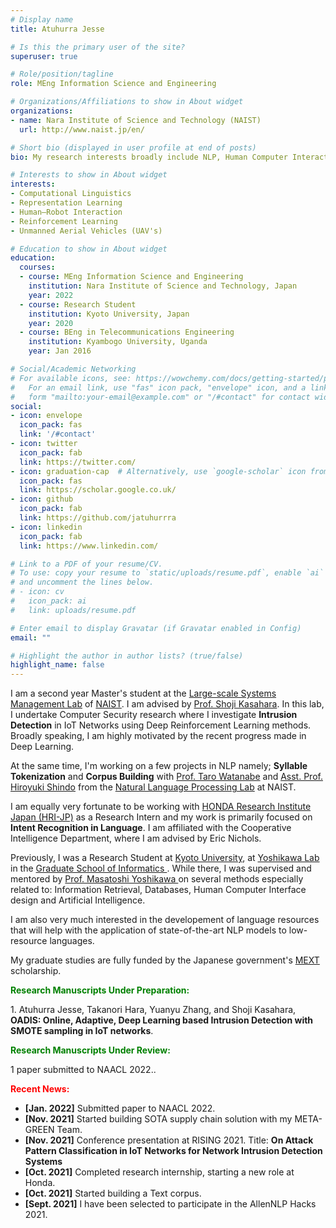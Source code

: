 ```yaml
---
# Display name
title: Atuhurra Jesse

# Is this the primary user of the site?
superuser: true

# Role/position/tagline
role: MEng Information Science and Engineering

# Organizations/Affiliations to show in About widget
organizations:
- name: Nara Institute of Science and Technology (NAIST)
  url: http://www.naist.jp/en/

# Short bio (displayed in user profile at end of posts)
bio: My research interests broadly include NLP, Human Computer Interaction, Representation Learning, and Reinforcement Learning.

# Interests to show in About widget
interests:
- Computational Linguistics
- Representation Learning
- Human—Robot Interaction
- Reinforcement Learning 
- Unmanned Aerial Vehicles (UAV's)

# Education to show in About widget
education:
  courses:
  - course: MEng Information Science and Engineering
    institution: Nara Institute of Science and Technology, Japan
    year: 2022
  - course: Research Student
    institution: Kyoto University, Japan
    year: 2020
  - course: BEng in Telecommunications Engineering
    institution: Kyambogo University, Uganda
    year: Jan 2016

# Social/Academic Networking
# For available icons, see: https://wowchemy.com/docs/getting-started/page-builder/#icons
#   For an email link, use "fas" icon pack, "envelope" icon, and a link in the
#   form "mailto:your-email@example.com" or "/#contact" for contact widget.
social:
- icon: envelope
  icon_pack: fas
  link: '/#contact'
- icon: twitter
  icon_pack: fab
  link: https://twitter.com/
- icon: graduation-cap  # Alternatively, use `google-scholar` icon from `ai` icon pack
  icon_pack: fas
  link: https://scholar.google.co.uk/
- icon: github
  icon_pack: fab
  link: https://github.com/jatuhurrra
- icon: linkedin
  icon_pack: fab
  link: https://www.linkedin.com/

# Link to a PDF of your resume/CV.
# To use: copy your resume to `static/uploads/resume.pdf`, enable `ai` icons in `params.toml`, 
# and uncomment the lines below.
# - icon: cv
#   icon_pack: ai
#   link: uploads/resume.pdf

# Enter email to display Gravatar (if Gravatar enabled in Config)
email: ""

# Highlight the author in author lists? (true/false)
highlight_name: false
---
```


I am a second year Master's student at the <a href="http://www-lsm.naist.jp/en/">Large-scale Systems Management Lab</a> of <a href="http://www.naist.jp/en/">NAIST</a>. I am advised by <a href="http://www-lsm.naist.jp/~kasahara/index-e.html"> Prof. Shoji Kasahara</a>. In this lab, I undertake Computer Security research where I investigate <b>Intrusion Detection</b> in IoT Networks using Deep Reinforcement Learning methods. Broadly speaking, I am highly motivated by the recent progress made in Deep Learning. 

At the same time, I'm working on a few projects in NLP namely; <b>Syllable Tokenization</b> and <b>Corpus Building</b> with <a href="https://sites.google.com/site/tarowtnb/">Prof. Taro Watanabe</a> and <a href="https://hshindo.com/">Asst. Prof. Hiroyuki Shindo</a> from the <a href="https://nlp.naist.jp/en/">Natural Language Processing Lab</a> at NAIST.

I am equally very fortunate to be working with <a href="http://www.jp.honda-ri.com/en/">HONDA Research Institute Japan (HRI-JP)</a> as a Research Intern and my work is primarily focused on <b>Intent Recognition in Language</b>. I am affiliated with the Cooperative Intelligence Department, where I am advised by Eric Nichols. 

Previously, I was a Research Student at <a href="https://www.kyoto-u.ac.jp/en"> Kyoto University</a>, at <a href="https://www.db.soc.i.kyoto-u.ac.jp/doku.php/en:start"> Yoshikawa Lab </a> in the <a href="https://www.i.kyoto-u.ac.jp/en/"> Graduate School of Informatics </a>. While there, I was supervised and mentored by <a href="https://www.db.soc.i.kyoto-u.ac.jp/~yoshikawa/index-en.html"> Prof. Masatoshi Yoshikawa </a> on several methods especially related to: Information Retrieval, Databases, Human Computer Interface design and Artificial Intelligence.

I am also very much interested in the developement of language resources that will help with the application of state-of-the-art NLP models to low-resource languages.

My graduate studies are fully funded by the Japanese government's <a href="https://www.mext.go.jp/en/">MEXT</a> scholarship. 

<b style="color:green;">Research Manuscripts Under Preparation:</b> <br>
<p >1. Atuhurra Jesse, Takanori Hara, Yuanyu Zhang, and Shoji Kasahara, <b>OADIS: Online, Adaptive, Deep Learning based Intrusion Detection with SMOTE sampling in IoT networks</b>. </p>
<b style="color:green;">Research Manuscripts Under Review:</b> <br>
<p >1 paper submitted to NAACL 2022.</b>. </p>


<b style="color:red;">Recent News: </b>
<ul>
  <li><b>[Jan. 2022]</b> Submitted paper to NAACL 2022.</li>
  <li><b>[Nov. 2021]</b> Started building SOTA supply chain solution with my META-GREEN Team.</li>
  <li><b>[Nov. 2021]</b> Conference presentation at RISING 2021. Title: <b>On Attack Pattern Classification in IoT    Networks for Network Intrusion Detection Systems </b> </li>
  <li><b>[Oct. 2021]</b> Completed research internship, starting a new role at Honda.</li>
  <li><b>[Oct. 2021]</b> Started building a Text corpus.</li>
  <li><b>[Sept. 2021]</b> I have been selected to participate in the AllenNLP Hacks 2021.</li>
</ul>

<!-- {{< icon name="download" pack="fas" >}} Download my {{< staticref "uploads/demo_resume.pdf" "newtab" >}}resumé{{< /staticref >}}. -->
